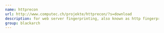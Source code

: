 ```yaml
---
name: httprecon
url: http://www.computec.ch/projekte/httprecon/?s=download
description: for web server fingerprinting, also known as http fingerprinting. URL : http://www.computec.ch/projekte/httprecon/?s=download Groups : blackarch blackarch-windows blackarch-fingerprint
group: blackarch
---
```


